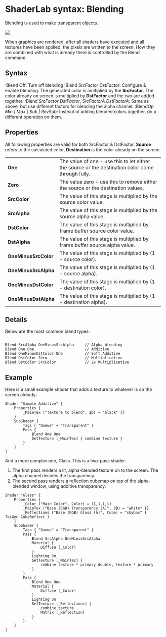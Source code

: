 ShaderLab syntax: Blending
==========================


Blending is used to make transparent objects.


![](http://docwiki.hq.unity3d.com/uploads/Main/SL./PipelineBlend.png)  

When graphics are rendered, after all shaders have executed and all textures have been applied, the pixels are written to the screen. How they are combined with what is already there is controlled by the Blend command.

Syntax
------


:Blend Off: Turn off blending
:Blend _SrcFactor_ _DstFactor_: Configure & enable blending. The generated color is multiplied by the __SrcFactor__. The color already on screen is multiplied by __DstFactor__ and the two are added together.
:Blend _SrcFactor_ _DstFactor_, _SrcFactorA_ _DstFactorA_: Same as above, but use different factors for blending the alpha channel.
:BlendOp _Min | Max | Sub | RevSub_: Instead of adding blended colors together, do a different operation on them.


Properties
----------


All following properties are valid for both SrcFactor & DstFactor. __Source__ refers to the calculated color, __Destination__ is the color already on the screen.


|    |    |
|:---|:---|
|__One__ |The value of one - use this to let either the source or the destination color come through fully. |
|__Zero__ |The value zero - use this to remove either the source or the destination values. |
|__SrcColor__ |The value of this stage is multiplied by the source color value. |
|__SrcAlpha__ |The value of this stage is multiplied by the source alpha value. |
|__DstColor__ |The value of this stage is multiplied by frame buffer source color value. |
|__DstAlpha__ |The value of this stage is multiplied by frame buffer source alpha value. |
|__OneMinusSrcColor__ |The value of this stage is multiplied by (1 - source color). |
|__OneMinusSrcAlpha__ |The value of this stage is multiplied by (1 - source alpha). |
|__OneMinusDstColor__ |The value of this stage is multiplied by (1 - destination color). |
|__OneMinusDstAlpha__ |The value of this stage is multiplied by (1 - destination alpha). |


Details
-------


Below are the most common blend types:

````

Blend SrcAlpha OneMinusSrcAlpha     // Alpha blending
Blend One One                       // Additive
Blend OneMinusDstColor One          // Soft Additive
Blend DstColor Zero                 // Multiplicative
Blend DstColor SrcColor             // 2x Multiplicative

````

Example
-------

Here is a small example shader that adds a texture to whatever is on the screen already:

````
Shader "Simple Additive" {
    Properties {
        _MainTex ("Texture to blend", 2D) = "black" {}
    }
    SubShader {
        Tags { "Queue" = "Transparent" }
        Pass {
            Blend One One
            SetTexture [_MainTex] { combine texture }
        }
    }
}
````

And a more complex one, Glass. This is a two-pass shader:
1. The first pass renders a lit, alpha-blended texture on to the screen. The alpha channel decides the transparency.
1. The second pass renders a reflection cubemap on top of the alpha-blended window, using additive transparency.

````
Shader "Glass" {
    Properties {
        _Color ("Main Color", Color) = (1,1,1,1)
        _MainTex ("Base (RGB) Transparency (A)", 2D) = "white" {}
        _Reflections ("Base (RGB) Gloss (A)", Cube) = "skybox" { TexGen CubeReflect }
    }
    SubShader {
        Tags { "Queue" = "Transparent" }
        Pass {
            Blend SrcAlpha OneMinusSrcAlpha
            Material {
                Diffuse [_Color]
            }
            Lighting On
            SetTexture [_MainTex] {
                combine texture * primary double, texture * primary
            }
        }
        Pass {
            Blend One One
            Material {
                Diffuse [_Color]
            }
            Lighting On
            SetTexture [_Reflections] {
                combine texture
                Matrix [_Reflection]
            }
        }
    }
} 
````
